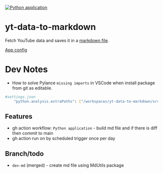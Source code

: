 [![Python application](https://github.com/VisualDudek/yt-data-to-markdown/actions/workflows/python-app.yml/badge.svg?branch=main)](https://github.com/VisualDudek/yt-data-to-markdown/actions/workflows/python-app.yml)

# yt-data-to-markdown
Fetch YouTube data and saves it in a [markdown file](./yt_videos.md).

[App config](./yt_config.yaml)

# Dev Notes
- How to solve Pylance `missing imports` in VSCode when install package from git as editable.
```bash
#settings.json
	"python.analysis.extraPaths": ["/workspaces/yt-data-to-markdown/src/yt-viewer"]
```

## Features
- gh action workflow: `Python application` - build md file and if there is diff then commit to main
- gh action run on by scheduled trigger once per day 

## Branch/todo
- `dev-md` (merged) - create md file using MdUtils package
